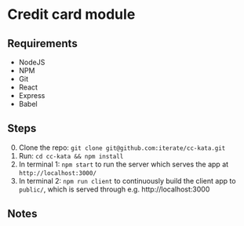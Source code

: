# Credit card module

## Requirements
- NodeJS
- NPM
- Git
- React
- Express
- Babel

## Steps

0. Clone the repo: `git clone git@github.com:iterate/cc-kata.git`
0. Run: `cd cc-kata && npm install`
0. In terminal 1: `npm start` to run the server which serves the app at `http://localhost:3000/`
0. In terminal 2: `npm run client` to continuously build the client app to `public/`, which is served through e.g. http://localhost:3000

## Notes
